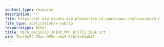 ```yaml
---
content_type: resource
description: ''
file: https://ol-ocw-studio-app-production.s3.amazonaws.com/courses/6-041sc-probabilistic-systems-analysis-and-applied-probability-fall-2013/7bcc9e5225ac055aeba97c01fa58a843_MIT6_041SCF13_Joint_PMF_Drill1_300k.srt
file_type: application/x-subrip
resourcetype: Other
title: MIT6_041SCF13_Joint_PMF_Drill1_300k.srt
uid: 7bcc9e52-25ac-055a-eba9-7c01fa58a843
---
```

